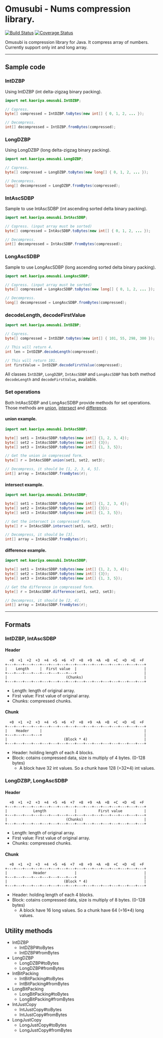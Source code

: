 # Omusubi - Nums compression library.

[![Build Status](https://travis-ci.org/koron/omusubi.png?branch=master)](https://travis-ci.org/koron/omusubi)
[![Coverage Status](https://coveralls.io/repos/koron/omusubi/badge.png?branch=master)](https://coveralls.io/r/koron/omusubi)

Omusubi is compression library for Java.  It compress array of numbers.
Currently support only int and long array.

---

## Sample code

### IntDZBP

Using IntDZBP (int delta-zigzag binary packing).

```java
import net.kaoriya.omusubi.IntDZBP;

// Copress.
byte[] compressed = IntDZBP.toBytes(new int[] { 0, 1, 2, ... });

// Decompress.
int[] decompressed = IntDZBP.fromBytes(compressed);
```

### LongDZBP

Using LongDZBP (long delta-zigzag binary packing).

```java
import net.kaoriya.omusubi.LongDZBP;

// Copress.
byte[] compressed = LongDZBP.toBytes(new long[] { 0, 1, 2, ... });

// Decompress.
long[] decompressed = LongDZBP.fromBytes(compressed);
```

### IntAscSDBP

Sample to use IntAscSDBP (int ascending sorted delta binary packing).

```java
import net.kaoriya.omusubi.IntAscSDBP;

// Copress. (input array must be sorted)
byte[] compressed = IntAscSDBP.toBytes(new int[] { 0, 1, 2, ... });

// Decompress.
int[] decompressed = IntAscSDBP.fromBytes(compressed);
```

### LongAscSDBP

Sample to use LongAscSDBP (long ascending sorted delta binary packing).

```java
import net.kaoriya.omusubi.LongAscSDBP;

// Copress. (input array must be sorted)
byte[] compressed = LongAscSDBP.toBytes(new long[] { 0, 1, 2, ... });

// Decompress.
long[] decompressed = LongAscSDBP.fromBytes(compressed);
```

### decodeLength, decodeFirstValue

```java
import net.kaoriya.omusubi.IntDZBP;

// Copress.
byte[] compressed = IntDZBP.toBytes(new int[] { 101, 55, 298, 300 });

// This will return 4.
int len = IntDZBP.decodeLength(compressed);

// This will return 101.
int firstValue = IntDZBP.decodeFirstValue(compressed);
```

All classes `IntDZBP`, `LongDZBP`, `IntAscSDBP` and `LongAscSDBP` has both
method `decodeLength` and `decodeFirstValue`, available.

### Set operations

Both IntAscSDBP and LongAscSDBP provide methods for set operations.
Those methods are [union](http://redis.io/commands/sunion), [intersect](http://redis.io/commands/sinter) and [difference](http://redis.io/commands/sdiff).

#### union example.

```java
import net.kaoriya.omusubi.IntAscSDBP;

byte[] set1 = IntAscSDBP.toBytes(new int[] {1, 2, 3, 4});
byte[] set2 = IntAscSDBP.toBytes(new int[] {3});
byte[] set3 = IntAscSDBP.toBytes(new int[] {1, 3, 5});

// Get the union in compressed form.
byte[] r = IntAscSDBP.union(set1, set2, set3);

// Decompress, it should be [1, 2, 3, 4, 5].
int[] array = IntAscSDBP.fromBytes(r);
```

#### intersect example.

```java
import net.kaoriya.omusubi.IntAscSDBP;

byte[] set1 = IntAscSDBP.toBytes(new int[] {1, 2, 3, 4});
byte[] set2 = IntAscSDBP.toBytes(new int[] {3});
byte[] set3 = IntAscSDBP.toBytes(new int[] {1, 3, 5});

// Get the intersect in compressed form.
byte[] r = IntAscSDBP.intersect(set1, set2, set3);

// Decompress, it should be [3].
int[] array = IntAscSDBP.fromBytes(r);
```

#### difference example.

```java
import net.kaoriya.omusubi.IntAscSDBP;

byte[] set1 = IntAscSDBP.toBytes(new int[] {1, 2, 3, 4});
byte[] set2 = IntAscSDBP.toBytes(new int[] {3});
byte[] set3 = IntAscSDBP.toBytes(new int[] {1, 3, 5});

// Get the difference in compressed form.
byte[] r = IntAscSDBP.difference(set1, set2, set3);

// Decompress, it should be [2, 4].
int[] array = IntAscSDBP.fromBytes(r);
```

---

## Formats

### IntDZBP, IntAscSDBP

#### Header

```
  +0  +1  +2  +3  +4  +5  +6  +7  +8  +9  +A  +B  +C  +D  +E  +F
+---+---+---+---+---+---+---+---+---+---+---+---+---+---+---+---+
|    Length     |  First value  |                               |
+---+---+---+---+---+---+---+---+                               |
|                           (Chunks)                            |
+---+---+---+---+---+---+---+---+---+---+---+---+---+---+---+---+
```

*   Length: length of original array.
*   First value: First value of original array.
*   Chunks: compressed chunks.

#### Chunk

```
  +0  +1  +2  +3  +4  +5  +6  +7  +8  +9  +A  +B  +C  +D  +E  +F
+---+---+---+---+---+---+---+---+---+---+---+---+---+---+---+---+
|    Header     |                                               |
+---+---+---+---+                                               |
|                          (Block * 4)                          |
+---+---+---+---+---+---+---+---+---+---+---+---+---+---+---+---+
```

*   Header: holding length of each 4 blocks.
*   Block: cotains compressed data, size is multiply of 4 bytes. (0-128 bytes)
    * A block have 32 int values. So a chunk have 128 (=32*4) int values.

### LongDZBP, LongAscSDBP

#### Header

```
  +0  +1  +2  +3  +4  +5  +6  +7  +8  +9  +A  +B  +C  +D  +E  +F
+---+---+---+---+---+---+---+---+---+---+---+---+---+---+---+---+
|            Length             |          First value          |
+---+---+---+---+---+---+---+---+---+---+---+---+---+---+---+---+
|                           (Chunks)                            |
+---+---+---+---+---+---+---+---+---+---+---+---+---+---+---+---+
```

*   Length: length of original array.
*   First value: First value of original array.
*   Chunks: compressed chunks.

#### Chunk

```
  +0  +1  +2  +3  +4  +5  +6  +7  +8  +9  +A  +B  +C  +D  +E  +F
+---+---+---+---+---+---+---+---+---+---+---+---+---+---+---+---+
|            Header             |                               |
+---+---+---+---+---+---+---+---+                               |
|                          (Block * 4)                          |
+---+---+---+---+---+---+---+---+---+---+---+---+---+---+---+---+
```

*   Header: holding length of each 4 blocks.
*   Block: cotains compressed data, size is multiply of 8 bytes. (0-128 bytes)
    *   A block have 16 long values.  So a chunk have 64 (=16*4) long values.

## Utility methods

*   IntDZBP
    *   IntDZBP#toBytes
    *   IntDZBP#fromBytes
*   LongDZBP
    *   LongDZBP#toBytes
    *   LongDZBP#fromBytes
*   IntBitPacking
    *   IntBitPacking#toBytes
    *   IntBitPacking#fromBytes
*   LongBitPacking
    *   LongBitPacking#toBytes
    *   LongBitPacking#fromBytes
*   IntJustCopy
    *   IntJustCopy#toBytes
    *   IntJustCopy#fromBytes
*   LongJustCopy
    *   LongJustCopy#toBytes
    *   LongJustCopy#fromBytes
